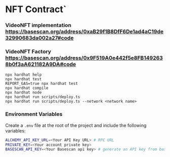 # NFT Contract`

### VideoNFT implementation https://basescan.org/address/0xaB29f1B8DfF6De1ad4aC19de32990683da002a27#code

### VideoNFT Factory https://basescan.org/address/0x9F519A0e442f5e8FB1492638b0f3aA621182A9DA#code

```shell
npx hardhat help
npx hardhat test
REPORT_GAS=true npx hardhat test
npx hardhat compile
npx hardhat node
npx hardhat run scripts/deploy.ts
npx hardhat run scripts/deploy.ts --network <network name>
```

### Environment Variables

Create a `.env` file at the root of the project and include the following variables:

```bash
ALCHEMY_API_KEY_URL=<Your API Key URL> # RPC URL
PRIVATE_KEY=<Your account private key>
BASESCAN_API_KEY=<Your Basescan api key> # generate an API key from basescan.org
```
